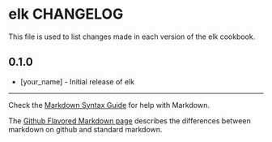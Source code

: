 elk CHANGELOG
=============

This file is used to list changes made in each version of the elk cookbook.

0.1.0
-----
- [your_name] - Initial release of elk

- - -
Check the [Markdown Syntax Guide](http://daringfireball.net/projects/markdown/syntax) for help with Markdown.

The [Github Flavored Markdown page](http://github.github.com/github-flavored-markdown/) describes the differences between markdown on github and standard markdown.
